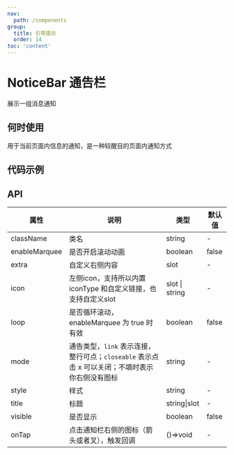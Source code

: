 ```yaml
---
nav:
  path: /components
group:
  title: 引导提示
  order: 14
toc: 'content'
---
```

# NoticeBar 通告栏
展示一组消息通知
## 何时使用
用于当前页面内信息的通知，是一种较醒目的页面内通知方式

## 代码示例
<code src='pages/NoticeBar/index'></code>


## API
| 属性 | 说明 | 类型 | 默认值 |
| -----|-----|-----|-----|
| className | 类名 | string | - | 
| enableMarquee | 是否开启滚动动画 | boolean | false | 
| extra | 自定义右侧内容 | slot | - | 
| icon | 左侧icon，支持所以内置 iconType 和自定义链接，也支持自定义slot | slot \| string | - | 
| loop | 是否循环滚动，enableMarquee 为 true 时有效 | boolean | false | 
| mode | 通告类型，`link` 表示连接，整行可点；`closeable` 表示点击 x 可以关闭；不填时表示你右侧没有图标 | string | - | 
| style | 样式 | string | - |
| title | 标题 | string\|slot | - |
| visible |  是否显示 | boolean | false | 
| onTap |  点击通知栏右侧的图标（箭头或者叉），触发回调 | ()=>void | - | 


